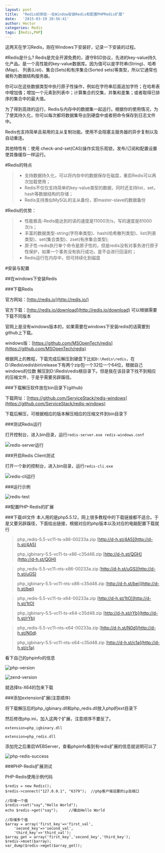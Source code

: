 ```yaml
---
layout: post
title:  "Redis初体验--在Window安装Redis和配置PHPRedis扩展"
date:   '2015-03-19 20:56:41'
author: Hector
categories: Redis
tags: [Redis,PHP]
---
```


这两天在学习Redis，刚在Windows下安装好，记录一下安装的过程。

#Redis是什么?
Redis是完全开源免费的，遵守BSD协议，先进的key-value持久化产品。是一个高性能的key-value数据库。因为值可以是字符串(String)、哈希(Map)、
列表(List)、集合(Sets)和有序集合(Sorted sets)等类型，所以它通常也被称为数据结构服务器。

你可以在这些数据类型中执行原子性操作，例如在字符串后面追加字符；在哈希表中增加值；增加一个元素到列表中；计算集合的交集，并集和差集；或者取得已排序的集合中的最大值。

为了得到高效的运行，Redis与内存中的数据集一起运行。根据你的使用情况，为了使其持久化，你可以每次都将数据集导出到硬盘中或者把命令保存到日志文件中。

<!--more-->

Redis也支持简单且易用的主从复制功能。使用不会阻塞主服务器的异步复制以及自动重连。

其他特性有：使用 check-and-set(CAS)操作实现乐观锁，发布/订阅和配置设置使其像缓存一样运行。

#Redis的特点
> * 支持数据持久化，可以将内存中的数据保存在磁盘，重启Redis可以再次加载使用；
> * Redis不仅仅支持简单的key-value类型的数据，同时还支持list，set，hash等数据结构的存储；
> * Redis支持类似MySQL的主从备份，即master-slave的数据备份

#Redis的优势：
> * 性能极高-Redis能达到的读的速度是11000次/s，写的速度是81000次/s；
> * 丰富的数据类型-string(字符串类型)、hash(哈希散列类型)、list(列表类型)、set(集合类型)、zset(有序集合类型);
> * 原子性-redis执行单个命令是原子性的，但是redis没有对事务进行原子性保护，如果一个事务没有执行成功，是不会进行回滚的；
> * Redis运行在内存中，但可持续化到磁盘

#安装与配置

##在windows下安装Redis

###下载Redis

官方网站：[http://redis.io](http://redis.io/)

官方下载：[http://redis.io/download](http://redis.io/download) 可以根据需要下载不同版本

官网上是没有windows版本的，如果需要在windows下安装redis的话需要到github上下载。

windows版：[https://github.com/MSOpenTech/redis](https://github.com/MSOpenTech/redis)

根据网上的教程，下载完成后解压到硬盘下比如`D:\Redis\redis`，在D:\Redis\redis\bin\release下有两个zip包一个32位一个64位，根据自己windows的位数 解压到D:\Redis\redis根目录下。但是我在该目录下找不到相应的压缩文件，于是乎需要另辟蹊径。

###下载解压软件放在bin目录下(github)

下载网址：[https://github.com/ServiceStack/redis-windows](https://github.com/ServiceStack/redis-windows)

下载后解压，可根据相应的版本解压相应的压缩文件到bin目录下

###测试Redis运行

打开控制台，进入bin目录，运行`redis-server.exe redis-windows.conf`

![redis-server运行](http://7u2eqw.com1.z0.glb.clouddn.com/redis_run.png)

###开启Redis Client测试

打开一个新的控制台，进入bin目录，运行`redis-cli.exe`

![redis-cli运行](http://7u2eqw.com1.z0.glb.clouddn.com/redis_client_run.png)

###运行示例

![redis-test](http://7u2eqw.com1.z0.glb.clouddn.com/redis_test.jpg)

##配置PHP-Redis的扩展

###下载dll文件
本人用的是php5.5.12，网上很多教程中的下载链接都不适合。于是又要另辟蹊径，下面给出链接，根据对应的php版本以及对应的电脑配置下载就行

>php_redis-5.5-vc11-ts-x86-00233a.zip [http://d-h.st/4A5](http://d-h.st/4A5)
>
>php_igbinary-5.5-vc11-ts-x86-c35d48.zip [http://d-h.st/QGH](http://d-h.st/QGH)

>php_redis-5.5-vc11-nts-x86-00233a.zip [http://d-h.st/uGS](http://d-h.st/uGS)
>
>php_igbinary-5.5-vc11-nts-x86-c35d48.zip [http://d-h.st/bei](http://d-h.st/bei)

>php_redis-5.5-vc11-ts-x64-00233a.zip [http://d-h.st/1tO](http://d-h.st/1tO)
>
>php_igbinary-5.5-vc11-ts-x64-c35d48.zip [http://d-h.st/rYb](http://d-h.st/rYb)

>php_redis-5.5-vc11-nts-x64-00233a.zip [http://d-h.st/N0d](http://d-h.st/N0d)
>
>php_igbinary-5.5-vc11-nts-x64-c35d48.zip [http://d-h.st/c1a](http://d-h.st/c1a)

看下自己的phpinfo的信息

![php-version](http://7u2eqw.com1.z0.glb.clouddn.com/phpversion.png)

![zend-version](http://7u2eqw.com1.z0.glb.clouddn.com/zendversion.png)

就选择ts-X64的包来下载

###添加extension扩展(注意顺序)

将下载解压后的php_igbinary.dll和php_redis.dll放入php的ext目录下

然后修改php.ini，加入这两个扩展，注意顺序不要反了。

`extension=php_igbinary.dll`

`extension=php_redis.dll`

添加完之后重启WEBServer，查看phpinfo看到有redis扩展的信息就说明可以了

![php-redis-success](http://7u2eqw.com1.z0.glb.clouddn.com/php-redis-success.png)

###PHP-Redis扩展测试

PHP-Redis使用示例代码

    $redis = new Redis();
    $redis->connect("127.0.0.1", "6379");  //php客户端设置的ip及端口
    
    //存储一个值
    $redis->set("say","Hello World");
    echo $redis->get("say");     //输出Hello World

    //存储多个值
    $array = array('first_key'=>'first_val',
        'second_key'=>'second_val',
        'third_key'=>'third_val');
    $array_get = array('first_key','second_key','third_key');
    $redis->mset($array);
    var_dump($redis->mget($array_get));
